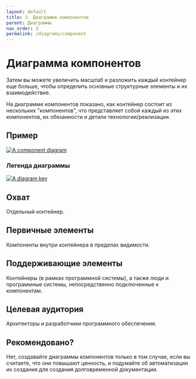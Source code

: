 ```yaml
---
layout: default
title: 3. Диаграмма компонентов
parent: Диаграммы
nav_order: 3
permalink: /diagrams/component
---
```


# Диаграмма компонентов

Затем вы можете увеличить масштаб и разложить каждый контейнер еще больше, чтобы определить основные структурные 
элементы и их взаимодействие.

На диаграмме компонентов показано, как контейнер состоит из нескольких "компонентов", что представляет собой каждый из 
этих компонентов, их обязанности и детали технологии/реализации.

## Пример

[![A component diagram](https://static.structurizr.com/workspace/36141/diagrams/Components.png)](https://static.structurizr.com/workspace/36141/diagrams/Components.png)

### Легенда диаграммы

[![A diagram key](https://static.structurizr.com/workspace/36141/diagrams/Components-key.png)](https://static.structurizr.com/workspace/36141/diagrams/Components-key.png)

## Охват

Отдельный контейнер.

## Первичные элементы

Компоненты внутри контейнера в пределах видимости.

## Поддерживающие элементы

Контейнеры (в рамках программной системы), а также люди и программные системы, непосредственно подключенные к 
компонентам.

## Целевая аудитория

Архитекторы и разработчики программного обеспечения.

## Рекомендовано?

Нет, создавайте диаграммы компонентов только в том случае, если вы считаете, что они повышают ценность, и подумайте об 
автоматизации их создания для создания долговременной документации.

<script type="application/javascript" src="https://code.jquery.com/jquery-3.7.1.slim.min.js"></script>
<script type="application/javascript" src="/assets/c4model.js"></script>